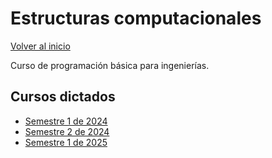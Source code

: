 # Estructuras computacionales

[Volver al inicio](./intro.md)

Curso de programación básica para ingenierías.

## Cursos dictados

- [Semestre 1 de 2024](./C23016-2024-1.md)
- [Semestre 2 de 2024](./C23016-2024-2.md)
- [Semestre 1 de 2025](./C23016-2025-1.md)